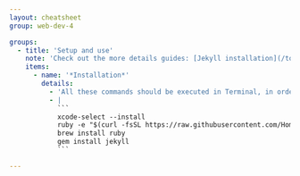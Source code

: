 ```yaml
---
layout: cheatsheet
group: web-dev-4

groups:
  - title: 'Setup and use'
    note: 'Check out the more details guides: [Jekyll installation](/topics/jekyll-installation/), [Jekyll terminal guide](/topics/jekyll-terminal-guide).'
    items:
      - name: '*Installation*'
        details:
          - 'All these commands should be executed in Terminal, in order.'
          - |
            ```
            xcode-select --install
            ruby -e "$(curl -fsSL https://raw.githubusercontent.com/Homebrew/install/master/install)"
            brew install ruby
            gem install jekyll
            ```

---
```

